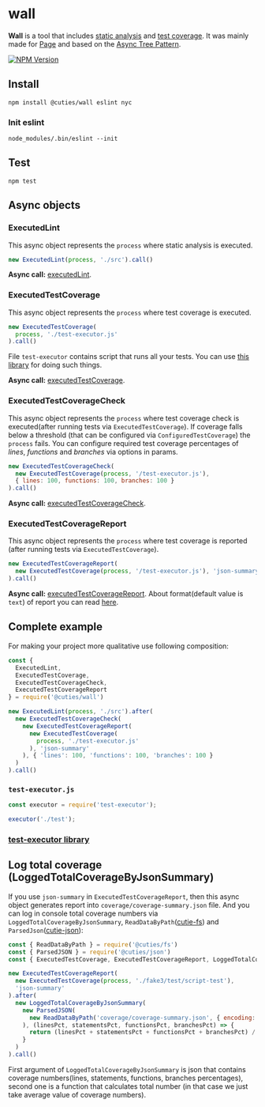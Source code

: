 # wall

**Wall** is a tool that includes [static analysis](https://github.com/eslint/eslint) and [test coverage](https://github.com/istanbuljs/nyc). It was mainly made for [Page](https://github.com/Guseyn/page) and based on the [Async Tree Pattern](https://github.com/Guseyn/async-tree-patern/blob/master/Async_Tree_Patern.pdf).

[![NPM Version][npm-image]][npm-url]

## Install

`npm install @cuties/wall eslint nyc`

### Init eslint

`node_modules/.bin/eslint --init`

## Test

`npm test`

## Async objects

### ExecutedLint

This async object represents the `process` where static analysis is executed.

```js
new ExecutedLint(process, './src').call()

```

**Async call:** [executedLint](https://github.com/Guseyn/wall/blob/master/src/custom-calls/executedLint.js).

### ExecutedTestCoverage

This async object represents the `process` where test coverage is executed.

```js
new ExecutedTestCoverage(
  process, './test-executor.js'
).call()

```

File `test-executor` contains script that runs all your tests. You can use [this library](https://github.com/Guseyn/node-test-executor) for doing such things.

**Async call:** [executedTestCoverage](https://github.com/Guseyn/wall/blob/master/src/custom-calls/executedTestCoverage.js).

### ExecutedTestCoverageCheck

This async object represents the `process` where test coverage check is executed(after running tests via `ExecutedTestCoverage`). If coverage falls below a threshold (that can be configured via `ConfiguredTestCoverage`) the `process` fails. You can configure required test coverage percentages of *lines*, *functions* and *branches* via options in params.

```js
new ExecutedTestCoverageCheck(
  new ExecutedTestCoverage(process, '/test-executor.js'),
  { lines: 100, functions: 100, branches: 100 }
).call()

```

**Async call:** [executedTestCoverageCheck](https://github.com/Guseyn/wall/blob/master/src/custom-calls/executedTestCoverageCheck.js).

### ExecutedTestCoverageReport

This async object represents the `process` where test coverage is reported (after running tests via `ExecutedTestCoverage`).

```js
new ExecutedTestCoverageReport(
  new ExecutedTestCoverage(process, '/test-executor.js'), 'json-summary'
).call()

```

**Async call:** [executedTestCoverageReport](https://github.com/Guseyn/wall/blob/master/src/custom-calls/executedTestCoverageReport.js). About format(default value is `text`) of report you can read [here](https://istanbul.js.org/docs/advanced/alternative-reporters/).

## Complete example

For making your project more qualitative use following composition:

```js
const {
  ExecutedLint,
  ExecutedTestCoverage,
  ExecutedTestCoverageCheck,
  ExecutedTestCoverageReport
} = require('@cuties/wall')

new ExecutedLint(process, './src').after(
  new ExecutedTestCoverageCheck(
    new ExecutedTestCoverageReport(
      new ExecutedTestCoverage(
        process, './test-executor.js'
      ), 'json-summary'
    ), { 'lines': 100, 'functions': 100, 'branches': 100 }
  )
).call()

```

### `test-executor.js`

```js
const executor = require('test-executor');

executor('./test');

```

### [test-executor library](https://github.com/Guseyn/node-test-executor)

## Log total coverage (LoggedTotalCoverageByJsonSummary)

If you use `json-summary` in `ExecutedTestCoverageReport`, then this async object generates report into `coverage/coverage-summary.json` file. And you can log in console total coverage numbers via `LoggedTotalCoverageByJsonSummary`, `ReadDataByPath`([cutie-fs](https://github.com/Guseyn/cutie-fs)) and `ParsedJson`([cutie-json](https://github.com/Guseyn/cutie-json)):

```js
const { ReadDataByPath } = require('@cuties/fs')
const { ParsedJSON } = require('@cuties/json')
const { ExecutedTestCoverage, ExecutedTestCoverageReport, LoggedTotalCoverageByJsonSummary } = require('./../index')

new ExecutedTestCoverageReport(
  new ExecutedTestCoverage(process, './fake3/test/script-test'),
  'json-summary'
).after(
  new LoggedTotalCoverageByJsonSummary(
    new ParsedJSON(
      new ReadDataByPath('coverage/coverage-summary.json', { encoding: 'utf8' })
    ), (linesPct, statementsPct, functionsPct, branchesPct) => {
      return (linesPct + statementsPct + functionsPct + branchesPct) / 4
    }
  )
).call()

```

First argument of `LoggedTotalCoverageByJsonSummary` is json that contains coverage numbers(lines, statements, functions, branches percentages), second one is a function that calculates total number (in that case we just take average value of coverage numbers).

[npm-image]: https://img.shields.io/npm/v/@cuties/wall.svg
[npm-url]: https://npmjs.org/package/@cuties/wall
